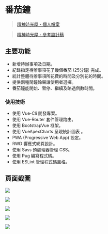 # 番茄鐘

> [精神時光屋 - 個人檔案](https://challenge.thef2e.com/user/4146?schedule=4558)

> [精神時光屋 - 參考設計稿](https://challenge.thef2e.com/user/1461?schedule=2559#works-2559)

## 主要功能
- 新增待辦事項及日期。
- 紀錄指定待辦事項花了幾個番茄 (25分鐘) 完成。
- 統計整體待辦事項所花費的時間及分別花的時間。
- 提供兩種鬧鐘鈴聲讓使用者選擇。
- 番茄鐘能開始、暫停、繼續及略過倒數時間。


### 使用技術
- 使用 Vue-Cli 開發專案。
- 使用 Vue-Router 套件管理路由。
- 使用 BootstrapVue 框架。
- 使用 VueApexCharts 呈現統計圖表 。
- PWA (Progressive Web App) 設定。
- RWD 響應式網頁設計。
- 使用 Sass 預處理器管理 CSS。
- 使用 Pug 編寫程式碼。
- 使用 ESLint 管理程式碼風格。

## 頁面截圖

![](https://i.imgur.com/vNQxvx1.png)

![](https://i.imgur.com/0qD7S7O.png)

![](https://i.imgur.com/DnqAbAh.png)

![](https://i.imgur.com/bNL2SlV.png)

![](https://i.imgur.com/3pfRMHM.png)
